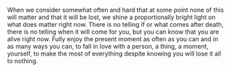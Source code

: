 When we consider somewhat often and hard that at some point none of this will matter and that it will be lost, we shine a proportionally bright light on what does matter right now. There is no telling if or what comes after death, there is no telling when it will come for you, but you can know that you are alive right now. Fully enjoy the present moment as often as you can and in as many ways you can, to fall in love with a person, a thing, a moment, yourself, to make the most of everything despite knowing you will lose it all to nothing.